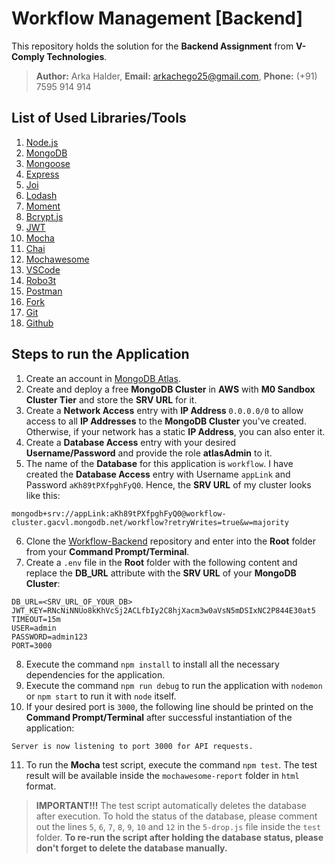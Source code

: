 # Workflow Management [Backend]

This repository holds the solution for the **Backend Assignment** from **V-Comply Technologies**.

> **Author:** Arka Halder, **Email:** arkachego25@gmail.com, **Phone:** (+91) 7595 914 914

## List of Used Libraries/Tools

1. [Node.js](https://nodejs.org/en/)
2. [MongoDB](https://www.mongodb.com/)
3. [Mongoose](https://mongoosejs.com/)
4. [Express](https://expressjs.com/)
5. [Joi](https://hapi.dev/tutorials/validation/?lang=en_US)
6. [Lodash](https://lodash.com/)
7. [Moment](https://momentjs.com/)
8. [Bcrypt.js](https://github.com/dcodeIO/bcrypt.js)
9. [JWT](https://github.com/auth0/node-jsonwebtoken)
10. [Mocha](https://mochajs.org/)
11. [Chai](https://www.chaijs.com/)
12. [Mochawesome](https://github.com/adamgruber/mochawesome)
13. [VSCode](https://code.visualstudio.com/)
14. [Robo3t](https://robomongo.org/)
15. [Postman](https://www.postman.com/)
16. [Fork](https://git-fork.com/)
17. [Git](https://git-scm.com/)
18. [Github](https://github.com/)

## Steps to run the Application

1. Create an account in [MongoDB Atlas](https://account.mongodb.com/account/login).
2. Create and deploy a free **MongoDB Cluster** in **AWS** with **M0 Sandbox Cluster Tier** and store the **SRV URL** for it.
3. Create a **Network Access** entry with **IP Address** `0.0.0.0/0` to allow access to all **IP Addresses** to the **MongoDB Cluster** you've created. Otherwise, if your network has a static **IP Address**, you can also enter it.
3. Create a **Database Access** entry with your desired **Username/Password** and provide the role **atlasAdmin** to it.
4. The name of the **Database** for this application is `workflow`. I have created the **Database Access** entry with Username `appLink` and Password `aKh89tPXfpghFyQ0`. Hence, the **SRV URL** of my cluster looks like this:
```
mongodb+srv://appLink:aKh89tPXfpghFyQ0@workflow-cluster.gacvl.mongodb.net/workflow?retryWrites=true&w=majority
```

6. Clone the [Workflow-Backend](https://github.com/chego25/workflow-backend) repository and enter into the **Root** folder from your **Command Prompt/Terminal**.
7. Create a `.env` file in the **Root** folder with the following content and replace the **DB_URL** attribute with the **SRV URL** of your **MongoDB Cluster**:

```
DB_URL=<SRV_URL_OF_YOUR_DB>
JWT_KEY=RNcNiNNUo8kKhVcSj2ACLfbIy2C8hjXacm3w0aVsN5mDSIxNC2P844E30at5
TIMEOUT=15m
USER=admin
PASSWORD=admin123
PORT=3000
```
8. Execute the command `npm install` to install all the necessary dependencies for the application.
9. Execute the command `npm run debug` to run the application with `nodemon` or `npm start` to run it with `node` itself.
10. If your desired port is `3000`, the following line should be printed on the **Command Prompt/Terminal**  after successful instantiation of the application:
```
Server is now listening to port 3000 for API requests.
```
11. To run the **Mocha** test script, execute the command `npm test`. The test result will be available inside the `mochawesome-report` folder in `html` format.

>**IMPORTANT!!!** The test script automatically deletes the database after execution. To hold the status of the database, please comment out the lines `5`, `6`, `7`, `8`, `9`, `10` and `12` in the `5-drop.js` file inside the `test` folder. **To re-run the script after holding the database status, please don't forget to delete the database manually.**